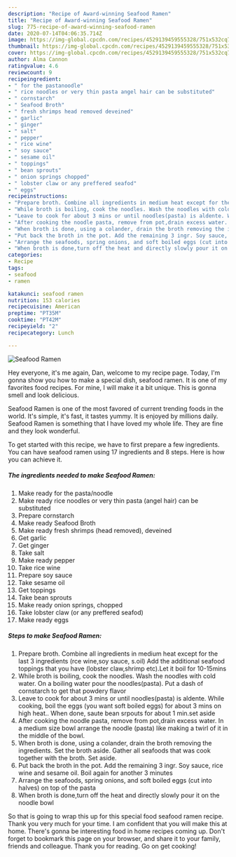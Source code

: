 ```yaml
---
description: "Recipe of Award-winning Seafood Ramen"
title: "Recipe of Award-winning Seafood Ramen"
slug: 775-recipe-of-award-winning-seafood-ramen
date: 2020-07-14T04:06:35.714Z
image: https://img-global.cpcdn.com/recipes/4529139459555328/751x532cq70/seafood-ramen-recipe-main-photo.jpg
thumbnail: https://img-global.cpcdn.com/recipes/4529139459555328/751x532cq70/seafood-ramen-recipe-main-photo.jpg
cover: https://img-global.cpcdn.com/recipes/4529139459555328/751x532cq70/seafood-ramen-recipe-main-photo.jpg
author: Alma Cannon
ratingvalue: 4.6
reviewcount: 9
recipeingredient:
- " for the pastanoodle"
- " rice noodles or very thin pasta angel hair can be substituted"
- " cornstarch"
- " Seafood Broth"
- " fresh shrimps head removed deveined"
- " garlic"
- " ginger"
- " salt"
- " pepper"
- " rice wine"
- " soy sauce"
- " sesame oil"
- " toppings"
- " bean sprouts"
- " onion springs chopped"
- " lobster claw or any preffered seafod"
- " eggs"
recipeinstructions:
- "Prepare broth. Combine all ingredients in medium heat except for the last 3 ingredients (rce wine,soy sauce, s.oil) Add the additional seafood toppings that you have (lobster claw,shrimp etc).Let it boil for 10-15mins"
- "While broth is boiling, cook the noodles. Wash the noodles with cold water. On a boiling water pour the noodles(pasta). Put a dash of cornstarch to get that powdery flavor"
- "Leave to cook for about 3 mins or until noodles(pasta) is aldente. While cooking, boil the eggs (you want soft boiled eggs) for about 3 mins on high heat.. When done, saute bean srpouts for about 1 min.set aside"
- "After cooking the noodle pasta, remove from pot,drain excess water. In a medium size bowl arrange the noodle (pasta) like making a twirl of it in the middle of the bowl."
- "When broth is done, using a colander, drain the broth removing the ingredients. Set the broth aside. Gather all seafoods that was cook together with the broth. Set aside."
- "Put back the broth in the pot. Add the remaining 3 ingr. Soy sauce, rice wine and sesame oil. Boil again for another 3 minutes"
- "Arrange the seafoods, spring onions, and soft boiled eggs (cut into halves) on top of the pasta"
- "When broth is done,turn off the heat and directly slowly pour it on the noodle bowl"
categories:
- Recipe
tags:
- seafood
- ramen

katakunci: seafood ramen 
nutrition: 153 calories
recipecuisine: American
preptime: "PT35M"
cooktime: "PT42M"
recipeyield: "2"
recipecategory: Lunch

---
```



![Seafood Ramen](https://img-global.cpcdn.com/recipes/4529139459555328/751x532cq70/seafood-ramen-recipe-main-photo.jpg)

Hey everyone, it's me again, Dan, welcome to my recipe page. Today, I'm gonna show you how to make a special dish, seafood ramen. It is one of my favorites food recipes. For mine, I will make it a bit unique. This is gonna smell and look delicious.



Seafood Ramen is one of the most favored of current trending foods in the world. It's simple, it's fast, it tastes yummy. It is enjoyed by millions daily. Seafood Ramen is something that I have loved my whole life. They are fine and they look wonderful.


To get started with this recipe, we have to first prepare a few ingredients. You can have seafood ramen using 17 ingredients and 8 steps. Here is how you can achieve it.

<!--inarticleads1-->

##### The ingredients needed to make Seafood Ramen:

1. Make ready  for the pasta/noodle
1. Make ready  rice noodles or very thin pasta (angel hair) can be substituted
1. Prepare  cornstarch
1. Make ready  Seafood Broth
1. Make ready  fresh shrimps (head removed), deveined
1. Get  garlic
1. Get  ginger
1. Take  salt
1. Make ready  pepper
1. Take  rice wine
1. Prepare  soy sauce
1. Take  sesame oil
1. Get  toppings
1. Take  bean sprouts
1. Make ready  onion springs, chopped
1. Take  lobster claw (or any preffered seafod)
1. Make ready  eggs




<!--inarticleads2-->

##### Steps to make Seafood Ramen:

1. Prepare broth. Combine all ingredients in medium heat except for the last 3 ingredients (rce wine,soy sauce, s.oil) Add the additional seafood toppings that you have (lobster claw,shrimp etc).Let it boil for 10-15mins
1. While broth is boiling, cook the noodles. Wash the noodles with cold water. On a boiling water pour the noodles(pasta). Put a dash of cornstarch to get that powdery flavor
1. Leave to cook for about 3 mins or until noodles(pasta) is aldente. While cooking, boil the eggs (you want soft boiled eggs) for about 3 mins on high heat.. When done, saute bean srpouts for about 1 min.set aside
1. After cooking the noodle pasta, remove from pot,drain excess water. In a medium size bowl arrange the noodle (pasta) like making a twirl of it in the middle of the bowl.
1. When broth is done, using a colander, drain the broth removing the ingredients. Set the broth aside. Gather all seafoods that was cook together with the broth. Set aside.
1. Put back the broth in the pot. Add the remaining 3 ingr. Soy sauce, rice wine and sesame oil. Boil again for another 3 minutes
1. Arrange the seafoods, spring onions, and soft boiled eggs (cut into halves) on top of the pasta
1. When broth is done,turn off the heat and directly slowly pour it on the noodle bowl




So that is going to wrap this up for this special food seafood ramen recipe. Thank you very much for your time. I am confident that you will make this at home. There's gonna be interesting food in home recipes coming up. Don't forget to bookmark this page on your browser, and share it to your family, friends and colleague. Thank you for reading. Go on get cooking!
